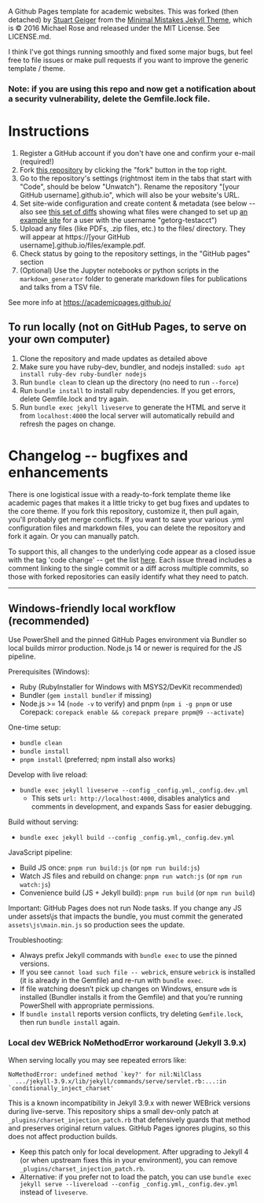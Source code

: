 A Github Pages template for academic websites. This was forked (then detached) by [Stuart Geiger](https://github.com/staeiou) from the [Minimal Mistakes Jekyll Theme](https://mmistakes.github.io/minimal-mistakes/), which is © 2016 Michael Rose and released under the MIT License. See LICENSE.md.

I think I've got things running smoothly and fixed some major bugs, but feel free to file issues or make pull requests if you want to improve the generic template / theme.

### Note: if you are using this repo and now get a notification about a security vulnerability, delete the Gemfile.lock file. 

# Instructions

1. Register a GitHub account if you don't have one and confirm your e-mail (required!)
1. Fork [this repository](https://github.com/academicpages/academicpages.github.io) by clicking the "fork" button in the top right. 
1. Go to the repository's settings (rightmost item in the tabs that start with "Code", should be below "Unwatch"). Rename the repository "[your GitHub username].github.io", which will also be your website's URL.
1. Set site-wide configuration and create content & metadata (see below -- also see [this set of diffs](http://archive.is/3TPas) showing what files were changed to set up [an example site](https://getorg-testacct.github.io) for a user with the username "getorg-testacct")
1. Upload any files (like PDFs, .zip files, etc.) to the files/ directory. They will appear at https://[your GitHub username].github.io/files/example.pdf.  
1. Check status by going to the repository settings, in the "GitHub pages" section
1. (Optional) Use the Jupyter notebooks or python scripts in the `markdown_generator` folder to generate markdown files for publications and talks from a TSV file.

See more info at https://academicpages.github.io/

## To run locally (not on GitHub Pages, to serve on your own computer)

1. Clone the repository and made updates as detailed above
1. Make sure you have ruby-dev, bundler, and nodejs installed: `sudo apt install ruby-dev ruby-bundler nodejs`
1. Run `bundle clean` to clean up the directory (no need to run `--force`)
1. Run `bundle install` to install ruby dependencies. If you get errors, delete Gemfile.lock and try again.
1. Run `bundle exec jekyll liveserve` to generate the HTML and serve it from `localhost:4000` the local server will automatically rebuild and refresh the pages on change.

# Changelog -- bugfixes and enhancements

There is one logistical issue with a ready-to-fork template theme like academic pages that makes it a little tricky to get bug fixes and updates to the core theme. If you fork this repository, customize it, then pull again, you'll probably get merge conflicts. If you want to save your various .yml configuration files and markdown files, you can delete the repository and fork it again. Or you can manually patch. 

To support this, all changes to the underlying code appear as a closed issue with the tag 'code change' -- get the list [here](https://github.com/academicpages/academicpages.github.io/issues?q=is%3Aclosed%20is%3Aissue%20label%3A%22code%20change%22%20). Each issue thread includes a comment linking to the single commit or a diff across multiple commits, so those with forked repositories can easily identify what they need to patch.

---

## Windows-friendly local workflow (recommended)

Use PowerShell and the pinned GitHub Pages environment via Bundler so local builds mirror production. Node.js 14 or newer is required for the JS pipeline.

Prerequisites (Windows):
- Ruby (RubyInstaller for Windows with MSYS2/DevKit recommended)
- Bundler (`gem install bundler` if missing)
- Node.js >= 14 (`node -v` to verify) and pnpm (`npm i -g pnpm` or use Corepack: `corepack enable && corepack prepare pnpm@9 --activate`)

One-time setup:
- `bundle clean`
- `bundle install`
- `pnpm install`  (preferred; npm install also works)

Develop with live reload:
- `bundle exec jekyll liveserve --config _config.yml,_config.dev.yml`
  - This sets `url: http://localhost:4000`, disables analytics and comments in development, and expands Sass for easier debugging.

Build without serving:
- `bundle exec jekyll build --config _config.yml,_config.dev.yml`

JavaScript pipeline:
- Build JS once: `pnpm run build:js` (or `npm run build:js`)
- Watch JS files and rebuild on change: `pnpm run watch:js` (or `npm run watch:js`)
- Convenience build (JS + Jekyll build): `pnpm run build` (or `npm run build`)

Important: GitHub Pages does not run Node tasks. If you change any JS under assets\js that impacts the bundle, you must commit the generated `assets\js\main.min.js` so production sees the update.

Troubleshooting:
- Always prefix Jekyll commands with `bundle exec` to use the pinned versions.
- If you see `cannot load such file -- webrick`, ensure `webrick` is installed (it is already in the Gemfile) and re-run with `bundle exec`.
- If file watching doesn’t pick up changes on Windows, ensure `wdm` is installed (Bundler installs it from the Gemfile) and that you’re running PowerShell with appropriate permissions.
- If `bundle install` reports version conflicts, try deleting `Gemfile.lock`, then run `bundle install` again.

### Local dev WEBrick NoMethodError workaround (Jekyll 3.9.x)

When serving locally you may see repeated errors like:

```
NoMethodError: undefined method `key?' for nil:NilClass
  .../jekyll-3.9.x/lib/jekyll/commands/serve/servlet.rb:...:in `conditionally_inject_charset'
```

This is a known incompatibility in Jekyll 3.9.x with newer WEBrick versions during live-serve. This repository ships a small dev-only patch at `_plugins/charset_injection_patch.rb` that defensively guards that method and preserves original return values. GitHub Pages ignores plugins, so this does not affect production builds.

- Keep this patch only for local development. After upgrading to Jekyll 4 (or when upstream fixes this in your environment), you can remove `_plugins/charset_injection_patch.rb`.
- Alternative: if you prefer not to load the patch, you can use `bundle exec jekyll serve --livereload --config _config.yml,_config.dev.yml` instead of `liveserve`.
